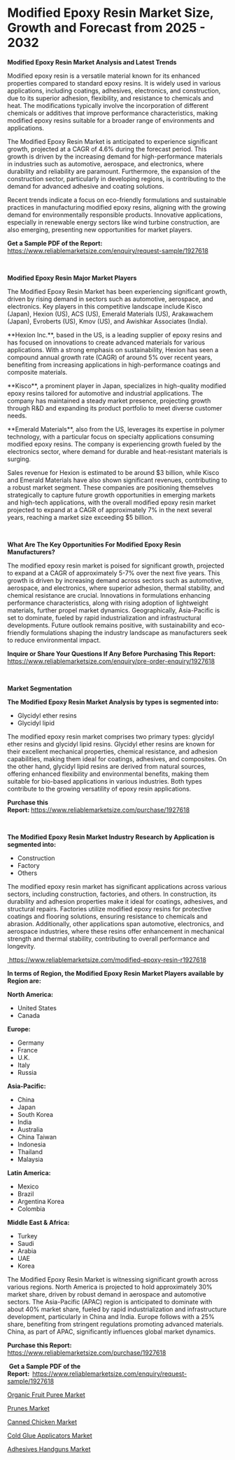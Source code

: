 <p><h1>Modified Epoxy Resin Market Size, Growth and Forecast from 2025 - 2032</h1></p><p><strong>Modified Epoxy Resin Market Analysis and Latest Trends</strong></p>
<p><p>Modified epoxy resin is a versatile material known for its enhanced properties compared to standard epoxy resins. It is widely used in various applications, including coatings, adhesives, electronics, and construction, due to its superior adhesion, flexibility, and resistance to chemicals and heat. The modifications typically involve the incorporation of different chemicals or additives that improve performance characteristics, making modified epoxy resins suitable for a broader range of environments and applications.</p><p>The Modified Epoxy Resin Market is anticipated to experience significant growth, projected at a CAGR of 4.6% during the forecast period. This growth is driven by the increasing demand for high-performance materials in industries such as automotive, aerospace, and electronics, where durability and reliability are paramount. Furthermore, the expansion of the construction sector, particularly in developing regions, is contributing to the demand for advanced adhesive and coating solutions. </p><p>Recent trends indicate a focus on eco-friendly formulations and sustainable practices in manufacturing modified epoxy resins, aligning with the growing demand for environmentally responsible products. Innovative applications, especially in renewable energy sectors like wind turbine construction, are also emerging, presenting new opportunities for market players.</p></p>
<p><strong>Get a Sample PDF of the Report:&nbsp;</strong> <a href="https://www.reliablemarketsize.com/enquiry/request-sample/1927618?utm_campaign=1999&utm_medium=2&utm_source=Github&utm_content=ia&utm_term=28032025&utm_id=modified-epoxy-resin">https://www.reliablemarketsize.com/enquiry/request-sample/1927618</a></p>
<p>&nbsp;</p>
<p><strong>Modified Epoxy Resin Major Market Players</strong></p>
<p><p>The Modified Epoxy Resin Market has been experiencing significant growth, driven by rising demand in sectors such as automotive, aerospace, and electronics. Key players in this competitive landscape include Kisco (Japan), Hexion (US), ACS (US), Emerald Materials (US), Arakawachem (Japan), Evroberts (US), Kmov (US), and Awishkar Associates (India).</p><p>**Hexion Inc.**, based in the US, is a leading supplier of epoxy resins and has focused on innovations to create advanced materials for various applications. With a strong emphasis on sustainability, Hexion has seen a compound annual growth rate (CAGR) of around 5% over recent years, benefiting from increasing applications in high-performance coatings and composite materials.</p><p>**Kisco**, a prominent player in Japan, specializes in high-quality modified epoxy resins tailored for automotive and industrial applications. The company has maintained a steady market presence, projecting growth through R&D and expanding its product portfolio to meet diverse customer needs.</p><p>**Emerald Materials**, also from the US, leverages its expertise in polymer technology, with a particular focus on specialty applications consuming modified epoxy resins. The company is experiencing growth fueled by the electronics sector, where demand for durable and heat-resistant materials is surging.</p><p>Sales revenue for Hexion is estimated to be around $3 billion, while Kisco and Emerald Materials have also shown significant revenues, contributing to a robust market segment. These companies are positioning themselves strategically to capture future growth opportunities in emerging markets and high-tech applications, with the overall modified epoxy resin market projected to expand at a CAGR of approximately 7% in the next several years, reaching a market size exceeding $5 billion.</p></p>
<p>&nbsp;</p>
<p><strong>What Are The Key Opportunities For Modified Epoxy Resin Manufacturers?</strong></p>
<p><p>The modified epoxy resin market is poised for significant growth, projected to expand at a CAGR of approximately 5-7% over the next five years. This growth is driven by increasing demand across sectors such as automotive, aerospace, and electronics, where superior adhesion, thermal stability, and chemical resistance are crucial. Innovations in formulations enhancing performance characteristics, along with rising adoption of lightweight materials, further propel market dynamics. Geographically, Asia-Pacific is set to dominate, fueled by rapid industrialization and infrastructural developments. Future outlook remains positive, with sustainability and eco-friendly formulations shaping the industry landscape as manufacturers seek to reduce environmental impact.</p></p>
<p><strong>Inquire or Share Your Questions If Any Before Purchasing This Report:</strong> <a href="https://www.reliablemarketsize.com/enquiry/pre-order-enquiry/1927618?utm_campaign=1999&utm_medium=2&utm_source=Github&utm_content=ia&utm_term=28032025&utm_id=modified-epoxy-resin">https://www.reliablemarketsize.com/enquiry/pre-order-enquiry/1927618</a></p>
<p>&nbsp;</p>
<p><strong>Market Segmentation</strong></p>
<p><strong>The Modified Epoxy Resin Market Analysis by types is segmented into:</strong></p>
<p><ul><li>Glycidyl ether resins</li><li>Glycidyl lipid</li></ul></p>
<p><p>The modified epoxy resin market comprises two primary types: glycidyl ether resins and glycidyl lipid resins. Glycidyl ether resins are known for their excellent mechanical properties, chemical resistance, and adhesion capabilities, making them ideal for coatings, adhesives, and composites. On the other hand, glycidyl lipid resins are derived from natural sources, offering enhanced flexibility and environmental benefits, making them suitable for bio-based applications in various industries. Both types contribute to the growing versatility of epoxy resin applications.</p></p>
<p><strong>Purchase this Report:&nbsp;</strong><a href="https://www.reliablemarketsize.com/purchase/1927618?utm_campaign=1999&utm_medium=2&utm_source=Github&utm_content=ia&utm_term=28032025&utm_id=modified-epoxy-resin">https://www.reliablemarketsize.com/purchase/1927618</a></p>
<p>&nbsp;</p>
<p><strong>The Modified Epoxy Resin Market Industry Research by Application is segmented into:</strong></p>
<p><ul><li>Construction</li><li>Factory</li><li>Others</li></ul></p>
<p><p>The modified epoxy resin market has significant applications across various sectors, including construction, factories, and others. In construction, its durability and adhesion properties make it ideal for coatings, adhesives, and structural repairs. Factories utilize modified epoxy resins for protective coatings and flooring solutions, ensuring resistance to chemicals and abrasion. Additionally, other applications span automotive, electronics, and aerospace industries, where these resins offer enhancement in mechanical strength and thermal stability, contributing to overall performance and longevity.</p></p>
<p><a href="https://www.reliablemarketsize.com/modified-epoxy-resin-r1927618?utm_campaign=1999&utm_medium=2&utm_source=Github&utm_content=ia&utm_term=28032025&utm_id=modified-epoxy-resin">&nbsp;https://www.reliablemarketsize.com/modified-epoxy-resin-r1927618</a></p>
<p><strong>In terms of Region, the Modified Epoxy Resin Market Players available by Region are:</strong></p>
<p>
    <p> <strong> North America: </strong>
        <ul>
            <li>United States</li>
            <li>Canada</li>
        </ul>
        </p> 
    <p> <strong> Europe: </strong>
        <ul>
            <li>Germany</li>
            <li>France</li>
            <li>U.K.</li>
            <li>Italy</li>
            <li>Russia</li>
        </ul>
        </p> 
    <p> <strong> Asia-Pacific: </strong>
        <ul>
            <li>China</li>
            <li>Japan</li>
            <li>South Korea</li>
            <li>India</li>
            <li>Australia</li>
            <li>China Taiwan</li>
            <li>Indonesia</li>
            <li>Thailand</li>
            <li>Malaysia</li>
        </ul>
        </p> 
    <p> <strong> Latin America: </strong>
        <ul>
            <li>Mexico</li>
            <li>Brazil</li>
            <li>Argentina Korea</li>
            <li>Colombia</li>
        </ul>
        </p> 
    <p> <strong> Middle East & Africa: </strong>
        <ul>
            <li>Turkey</li>
            <li>Saudi</li>
            <li>Arabia</li>
            <li>UAE</li>
            <li>Korea</li>
        </ul>
    </p>
    </p>
<p><p>The Modified Epoxy Resin Market is witnessing significant growth across various regions. North America is projected to hold approximately 30% market share, driven by robust demand in aerospace and automotive sectors. The Asia-Pacific (APAC) region is anticipated to dominate with about 40% market share, fueled by rapid industrialization and infrastructure development, particularly in China and India. Europe follows with a 25% share, benefiting from stringent regulations promoting advanced materials. China, as part of APAC, significantly influences global market dynamics.</p></p>
<p><strong>Purchase this Report: </strong><a href="https://www.reliablemarketsize.com/purchase/1927618?utm_campaign=1999&utm_medium=2&utm_source=Github&utm_content=ia&utm_term=28032025&utm_id=modified-epoxy-resin">https://www.reliablemarketsize.com/purchase/1927618</a></p>
<p>&nbsp;<strong>Get a Sample PDF of the Report:&nbsp;&nbsp;</strong><a href="https://www.reliablemarketsize.com/enquiry/request-sample/1927618?utm_campaign=1999&utm_medium=2&utm_source=Github&utm_content=ia&utm_term=28032025&utm_id=modified-epoxy-resin">https://www.reliablemarketsize.com/enquiry/request-sample/1927618</a></p>
<p><strong></strong></p>
<p><p><a href="https://github.com/erkidrhoy/Market-Research-Report-List-1/blob/main/organic-fruit-puree-market.md?utm_campaign=1999&utm_medium=2&utm_source=Github&utm_content=ia&utm_term=28032025&utm_id=modified-epoxy-resin">Organic Fruit Puree Market</a></p><p><a href="https://github.com/irisadoranrx/Market-Research-Report-List-1/blob/main/prunes-market.md?utm_campaign=1999&utm_medium=2&utm_source=Github&utm_content=ia&utm_term=28032025&utm_id=modified-epoxy-resin">Prunes Market</a></p><p><a href="https://github.com/suzorfazlikb/Market-Research-Report-List-1/blob/main/canned-chicken-market.md?utm_campaign=1999&utm_medium=2&utm_source=Github&utm_content=ia&utm_term=28032025&utm_id=modified-epoxy-resin">Canned Chicken Market</a></p><p><a href="https://github.com/semenbobbaxu/Market-Research-Report-List-1/blob/main/cold-glue-applicators-market.md?utm_campaign=1999&utm_medium=2&utm_source=Github&utm_content=ia&utm_term=28032025&utm_id=modified-epoxy-resin">Cold Glue Applicators Market</a></p><p><a href="https://github.com/roffefaith6l/Market-Research-Report-List-1/blob/main/adhesives-handguns-market.md?utm_campaign=1999&utm_medium=2&utm_source=Github&utm_content=ia&utm_term=28032025&utm_id=modified-epoxy-resin">Adhesives Handguns Market</a></p></p>